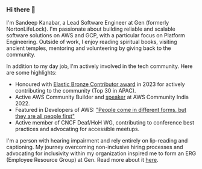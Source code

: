 ### Hi there 👋

<!--
**sandeepkanabar/sandeepkanabar** is a ✨ _special_ ✨ repository because its `README.md` (this file) appears on your GitHub profile.

Here are some ideas to get you started:

- 🔭 I’m currently working on ...
- 🌱 I’m currently learning ...
- 👯 I’m looking to collaborate on ...
- 🤔 I’m looking for help with ...
- 💬 Ask me about ...
- 📫 How to reach me: ...
- 😄 Pronouns: ...
- ⚡ Fun fact: ...
-->

I'm Sandeep Kanabar, a Lead Software Engineer at Gen (formerly NortonLifeLock). I'm passionate about building reliable and scalable software solutions on AWS and GCP, with a particular focus on Platform Engineering. Outside of work, I enjoy reading spiritual books, visiting ancient temples, mentoring and volunteering by giving back to the community.

In addition to my day job, I'm actively involved in the tech community. Here are some highlights:
- Honoured with [Elastic Bronze Contributor award](https://www.credential.net/b6eb180b-45a7-4917-93e0-0304a30b8de5) in 2023 for actively contributing to the community (Top 30 in APAC).
- Active AWS Community Builder and [speaker](https://www.youtube.com/live/NyxZHZhE0M8?si=3XT_6b6U4dUuPX_W) at AWS Community India 2022.
- Featured in Developers of AWS: ["People come in different forms, but they are all people first"](https://www.aboutamazon.in/news/aws/people-come-in-different-forms-but-they-are-all-people-first)
- Active member of CNCF Deaf/HoH WG, contributing to conference best practices and advocating for accessible meetups.

I'm a person with hearing impairment and rely entirely on lip-reading and captioning. My journey overcoming non-inclusive hiring processes and advocating for inclusivity within my organization inspired me to form an ERG (Employee Resource Group) at Gen. Read more about it [here](https://www.nortonlifelock.com/blogs/diversity-inclusion/story-allyship-its-amazing-what-encouragement-can-do-ones-confidence).

